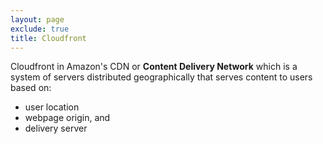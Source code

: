 ```yaml
---
layout: page
exclude: true
title: Cloudfront
---
```


Cloudfront in Amazon's CDN or **Content Delivery Network** which is a system of servers distributed geographically that serves content to users based on:

- user location
- webpage origin, and
- delivery server


<!--stackedit_data:
eyJoaXN0b3J5IjpbMTU2NzcwNjc5Nl19
-->